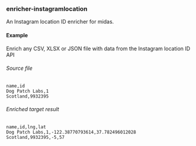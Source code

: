 ### enricher-instagramlocation
An Instagram location ID enricher for midas. 


#### Example

Enrich any CSV, XLSX or JSON file with data from the Instagram location ID API

###### Source file

```csv
name,id
Dog Patch Labs,1
Scotland,9932395
```	

###### Enriched target result

```csv
name,id,lng,lat
Dog Patch Labs,1,-122.38770793614,37.782496012028
Scotland,9932395,-5,57
```	
